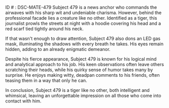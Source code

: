ID # : DSC-MATE-479
Subject 479 is a news anchor who commands the airwaves with his sharp wit and undeniable charisma. However, behind the professional facade lies a creature like no other. Identified as a tiger, this journalist prowls the streets at night with a hoodie covering his head and a red scarf tied tightly around his neck. 

If that wasn't enough to draw attention, Subject 479 also dons an LED gas mask, illuminating the shadows with every breath he takes. His eyes remain hidden, adding to an already enigmatic demeanor. 

Despite his fierce appearance, Subject 479 is known for his logical mind and analytical approach to his job. His keen observations often leave others scratching their heads, while his quirky sense of humor takes many by surprise. He enjoys making witty, deadpan comments to his friends, often teasing them in a way that only he can. 

In conclusion, Subject 479 is a tiger like no other, both intelligent and whimsical, leaving an unforgettable impression on all those who come into contact with him.